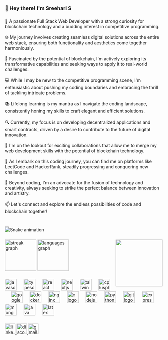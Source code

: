 <h3 align="left">👋 Hey there! I'm Sreehari S</h3>

###

<p align="left">🚀 A passionate Full Stack Web Developer with a strong curiosity for blockchain technology and a budding interest in competitive programming.<br><br>🌐 My journey involves creating seamless digital solutions across the entire web stack, ensuring both functionality and aesthetics come together harmoniously.<br><br>🔗 Fascinated by the potential of blockchain, I'm actively exploring its transformative capabilities and seeking ways to apply it to real-world challenges.<br><br>💻 While I may be new to the competitive programming scene, I'm enthusiastic about pushing my coding boundaries and embracing the thrill of tackling intricate problems.<br><br>📚 Lifelong learning is my mantra as I navigate the coding landscape, consistently honing my skills to craft elegant and efficient solutions.<br><br>🔍 Currently, my focus is on developing decentralized applications and smart contracts, driven by a desire to contribute to the future of digital innovation.<br><br>🎯 I'm on the lookout for exciting collaborations that allow me to merge my web development skills with the potential of blockchain technology.<br><br>🏅 As I embark on this coding journey, you can find me on platforms like LeetCode and HackerRank, steadily progressing and conquering new challenges.<br><br>🌱 Beyond coding, I'm an advocate for the fusion of technology and creativity, always seeking to strike the perfect balance between innovation and artistry.<br><br>📫 Let's connect and explore the endless possibilities of code and blockchain together!</p>

###

<br clear="both">

<img src="https://raw.githubusercontent.com/Sreehari78/Sreehari78/output/snake.svg" alt="Snake animation" />

###

<img align="right" height="150" src="https://media.tenor.com/AKp3ByyVnGcAAAAC/jujutsu-kaisen-itadori-yuji.gif"  />

###

<div align="left">
  <img src="https://streak-stats.demolab.com?user=Sreehari78&locale=en&mode=weekly&theme=github_dark&hide_border=true&border_radius=5" height="100" alt="streak graph"  />
  <img src="https://github-readme-stats.vercel.app/api/top-langs?username=Sreehari78&locale=en&hide_title=true&layout=compact&card_width=320&langs_count=6&theme=github_dark&hide_border=true" height="100" alt="languages graph"  />
</div>

###

<div align="left">
  <img src="https://cdn.jsdelivr.net/gh/devicons/devicon/icons/javascript/javascript-original.svg" height="37" alt="javascript logo"  />
  <img width="15" />
  <img src="https://cdn.jsdelivr.net/gh/devicons/devicon/icons/typescript/typescript-original.svg" height="37" alt="typescript logo"  />
  <img width="15" />
  <img src="https://cdn.jsdelivr.net/gh/devicons/devicon/icons/react/react-original.svg" height="37" alt="react logo"  />
  <img width="15" />
  <img src="https://cdn.jsdelivr.net/gh/devicons/devicon/icons/nextjs/nextjs-original.svg" height="37" alt="nextjs logo"  />
  <img width="15" />
  <img src="https://cdn.jsdelivr.net/gh/devicons/devicon/icons/tailwindcss/tailwindcss-original-wordmark.svg" height="37" alt="tailwindcss logo"  />
  <img width="15" />
  <img src="https://cdn.jsdelivr.net/gh/devicons/devicon/icons/cplusplus/cplusplus-original.svg" height="37" alt="cplusplus logo"  />
  <img width="15" />
  <img src="https://cdn.jsdelivr.net/gh/devicons/devicon/icons/googlecloud/googlecloud-original.svg" height="37" alt="googlecloud logo"  />
  <img width="15" />
  <img src="https://cdn.jsdelivr.net/gh/devicons/devicon/icons/docker/docker-original.svg" height="37" alt="docker logo"  />
  <img width="15" />
  <img src="https://cdn.jsdelivr.net/gh/devicons/devicon/icons/nginx/nginx-original.svg" height="37" alt="nginx logo"  />
  <img width="15" />
  <img src="https://cdn.jsdelivr.net/gh/devicons/devicon/icons/c/c-original.svg" height="37" alt="c logo"  />
  <img width="15" />
  <img src="https://cdn.jsdelivr.net/gh/devicons/devicon/icons/nodejs/nodejs-original.svg" height="37" alt="nodejs logo"  />
  <img width="15" />
  <img src="https://cdn.jsdelivr.net/gh/devicons/devicon/icons/python/python-original.svg" height="37" alt="python logo"  />
  <img width="15" />
  <img src="https://cdn.jsdelivr.net/gh/devicons/devicon/icons/git/git-original.svg" height="37" alt="git logo"  />
  <img width="15" />
  <img src="https://cdn.jsdelivr.net/gh/devicons/devicon/icons/express/express-original.svg" height="37" alt="express logo"  />
  <img width="15" />
  <img src="https://cdn.jsdelivr.net/gh/devicons/devicon/icons/mongodb/mongodb-original.svg" height="37" alt="mongodb logo"  />
  <img width="15" />
  <img src="https://cdn.jsdelivr.net/gh/devicons/devicon/icons/java/java-original.svg" height="37" alt="java logo"  />
  <img width="15" />
  <img src="https://cdn.jsdelivr.net/gh/devicons/devicon/icons/latex/latex-original.svg" height="37" alt="latex logo"  />
</div>

###

<div align="left">
  <a href="https://www.linkedin.com/in/sreehari7/" target="_blank">
    <img src="https://img.shields.io/static/v1?message=LinkedIn&logo=linkedin&label=&color=0077B5&logoColor=white&labelColor=&style=for-the-badge" height="33" alt="linkedin logo"  />
  </a>
  <a href="https://discordapp.com/users/shnell7" target="_blank">
    <img src="https://img.shields.io/static/v1?message=Discord&logo=discord&label=&color=7289DA&logoColor=white&labelColor=&style=for-the-badge" height="33" alt="discord logo"  />
  </a>
  <a href="shraxx7@gmail.com" target="_blank">
    <img src="https://img.shields.io/static/v1?message=Gmail&logo=gmail&label=&color=D14836&logoColor=white&labelColor=&style=for-the-badge" height="33" alt="gmail logo"  />
  </a>
</div>

###
